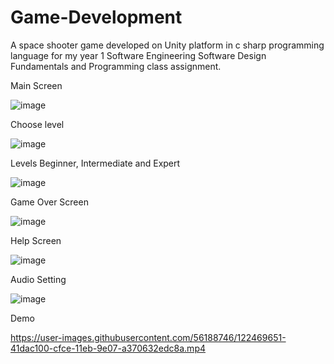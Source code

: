 # Game-Development
A space shooter game developed on Unity platform in c sharp programming language for my year 1 Software Engineering Software Design Fundamentals and Programming class assignment.

Main Screen

![image](https://user-images.githubusercontent.com/56188746/122462432-a2b1cb80-cfc5-11eb-93a4-24541b3b30a4.png)


Choose level

![image](https://user-images.githubusercontent.com/56188746/122462519-be1cd680-cfc5-11eb-9cf2-abad1805b844.png)


 Levels Beginner, Intermediate and Expert
 
 ![image](https://user-images.githubusercontent.com/56188746/122462574-d42a9700-cfc5-11eb-827f-3da9bb32d0c6.png)


 Game Over Screen
 
 ![image](https://user-images.githubusercontent.com/56188746/122462671-e99fc100-cfc5-11eb-9544-545639c10666.png)


Help Screen

![image](https://user-images.githubusercontent.com/56188746/122462731-fc19fa80-cfc5-11eb-972a-acf4ac4e610e.png)


Audio Setting

![image](https://user-images.githubusercontent.com/56188746/122462792-13f17e80-cfc6-11eb-9170-d38694ddd716.png)


Demo




https://user-images.githubusercontent.com/56188746/122469651-41dac100-cfce-11eb-9e07-a370632edc8a.mp4







